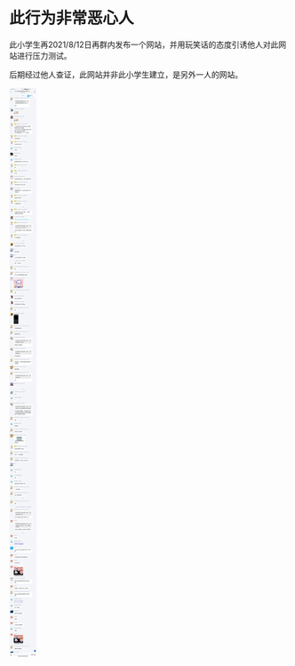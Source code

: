 # 此行为非常恶心人

此小学生再2021/8/12日再群内发布一个网站，并用玩笑话的态度引诱他人对此网站进行压力测试。

后期经过他人查证，此网站并非此小学生建立，是另外一人的网站。

![](非常恶劣.jpg)

